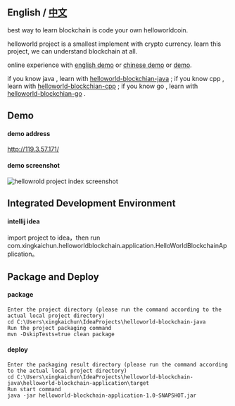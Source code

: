 ## English / [中文](https://github.com/helloworldcoin/helloworld-blockchain-java/blob/master/README-cn.md)

best way to learn blockchain is code your own helloworldcoin. 

helloworld project is a smallest implement with crypto currency. learn this project, we can understand blockchain at all.    
   
online experience with [english demo](http://119.3.57.171/en/index.html) or [chinese demo](http://119.3.57.171/cn/index.html) or [demo](http://119.3.57.171).  

if you know java , learn with [helloworld-blockchian-java](https://github.com/helloworldcoin/helloworld-blockchain-java) ;
if you know cpp , learn with [helloworld-blockchian-cpp](https://github.com/helloworldcoin/helloworld-blockchain-cpp) ;
if you know go , learn with [helloworld-blockchian-go](https://github.com/helloworldcoin/helloworld-blockchain-go) .  



## Demo
#### demo address
http://119.3.57.171/
#### demo screenshot
![hellowrold project index screenshot](https://user-images.githubusercontent.com/49269996/136792423-39e61d2b-4f10-4845-beb8-91b741e649df.jpg)  



## Integrated Development Environment
#### intellij idea
import project to idea，then run com.xingkaichun.helloworldblockchain.application.HelloWorldBlockchainApplication。  



## Package and Deploy
#### package
```  
Enter the project directory (please run the command according to the actual local project directory)  
cd C:\Users\xingkaichun\IdeaProjects\helloworld-blockchain-java   
Run the project packaging command   
mvn -DskipTests=true clean package
```
#### deploy
```  
Enter the packaging result directory (please run the command according to the actual local project directory)  
cd C:\Users\xingkaichun\IdeaProjects\helloworld-blockchain-java\helloworld-blockchain-application\target  
Run start command  
java -jar helloworld-blockchain-application-1.0-SNAPSHOT.jar  
```


